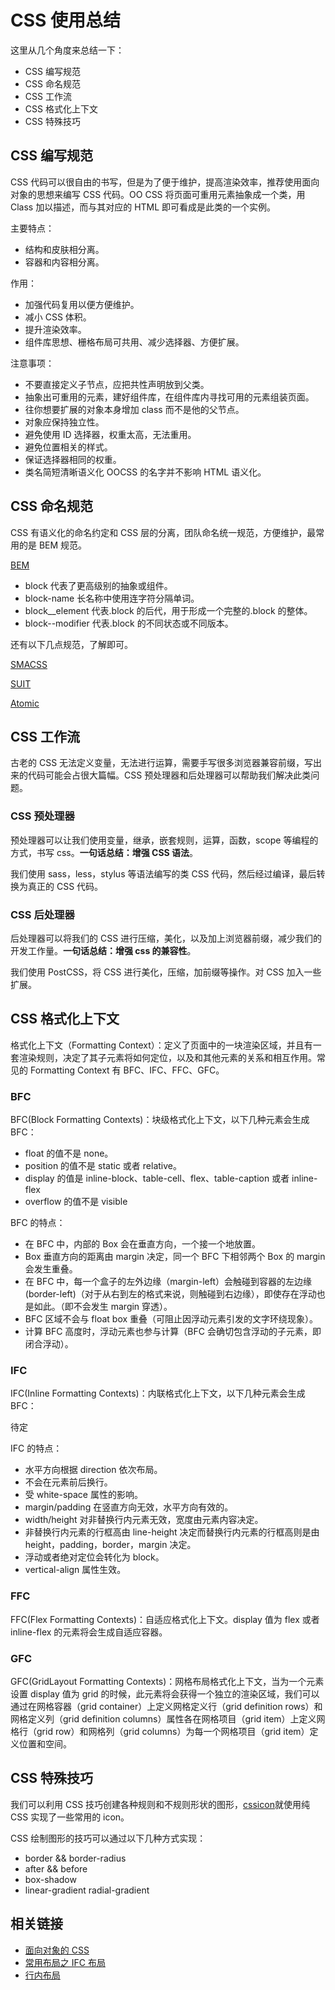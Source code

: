 # CSS 使用总结

这里从几个角度来总结一下：

- CSS 编写规范
- CSS 命名规范
- CSS 工作流
- CSS 格式化上下文
- CSS 特殊技巧

## CSS 编写规范

CSS 代码可以很自由的书写，但是为了便于维护，提高渲染效率，推荐使用面向对象的思想来编写 CSS 代码。OO CSS 将⻚面可重用元素抽象成一个类，用 Class 加以描述，而与其对应的 HTML 即可看成是此类的一个实例。

主要特点：

- 结构和皮肤相分离。
- 容器和内容相分离。

作用：

- 加强代码复用以便方便维护。
- 减小 CSS 体积。
- 提升渲染效率。
- 组件库思想、栅格布局可共用、减少选择器、方便扩展。

注意事项：

- 不要直接定义子节点，应把共性声明放到父类。
- 抽象出可重用的元素，建好组件库，在组件库内寻找可用的元素组装⻚面。
- 往你想要扩展的对象本身增加 class 而不是他的父节点。
- 对象应保持独立性。
- 避免使用 ID 选择器，权重太高，无法重用。
- 避免位置相关的样式。
- 保证选择器相同的权重。
- 类名简短清晰语义化 OOCSS 的名字并不影响 HTML 语义化。

## CSS 命名规范

CSS 有语义化的命名约定和 CSS 层的分离，团队命名统一规范，方便维护，最常用的是 BEM 规范。

[BEM](https://en.bem.info/)

- block 代表了更高级别的抽象或组件。
- block-name 长名称中使用连字符分隔单词。
- block\_\_element 代表.block 的后代，用于形成一个完整的.block 的整体。
- block--modifier 代表.block 的不同状态或不同版本。

还有以下几点规范，了解即可。

[SMACSS](https://smacss.com/)

[SUIT](https://suitcss.github.io/)

[Atomic](https://acss.io/)

## CSS 工作流

古老的 CSS 无法定义变量，无法进行运算，需要手写很多浏览器兼容前缀，写出来的代码可能会占很大篇幅。CSS 预处理器和后处理器可以帮助我们解决此类问题。

### CSS 预处理器

预处理器可以让我们使用变量，继承，嵌套规则，运算，函数，scope 等编程的方式，书写 css。**一句话总结：增强 CSS 语法**。

我们使用 sass，less，stylus 等语法编写的类 CSS 代码，然后经过编译，最后转换为真正的 CSS 代码。

### CSS 后处理器

后处理器可以将我们的 CSS 进行压缩，美化，以及加上浏览器前缀，减少我们的开发工作量。**一句话总结：增强 css 的兼容性**。

我们使用 PostCSS，将 CSS 进行美化，压缩，加前缀等操作。对 CSS 加入一些扩展。

## CSS 格式化上下文

格式化上下文（Formatting Context）：定义了页面中的一块渲染区域，并且有一套渲染规则，决定了其子元素将如何定位，以及和其他元素的关系和相互作用。常见的 Formatting Context 有 BFC、IFC、FFC、GFC。

### BFC

BFC(Block Formatting Contexts)：块级格式化上下文，以下几种元素会生成 BFC：

- float 的值不是 none。
- position 的值不是 static 或者 relative。
- display 的值是 inline-block、table-cell、flex、table-caption 或者 inline-flex
- overflow 的值不是 visible

BFC 的特点：

- 在 BFC 中，内部的 Box 会在垂直方向，一个接一个地放置。
- Box 垂直方向的距离由 margin 决定，同一个 BFC 下相邻两个 Box 的 margin 会发生重叠。
- 在 BFC 中，每一个盒子的左外边缘（margin-left）会触碰到容器的左边缘(border-left)（对于从右到左的格式来说，则触碰到右边缘），即使存在浮动也是如此。（即不会发生 margin 穿透）。
- BFC 区域不会与 float box 重叠（可阻止因浮动元素引发的文字环绕现象）。
- 计算 BFC 高度时，浮动元素也参与计算（BFC 会确切包含浮动的子元素，即闭合浮动）。

### IFC

IFC(Inline Formatting Contexts)：内联格式化上下文，以下几种元素会生成 BFC：

待定

IFC 的特点：

- 水平方向根据 direction 依次布局。
- 不会在元素前后换行。
- 受 white-space 属性的影响。
- margin/padding 在竖直方向无效，水平方向有效的。
- width/height 对非替换行内元素无效，宽度由元素内容决定。
- 非替换行内元素的行框高由 line-height 决定而替换行内元素的行框高则是由 height，padding，border，margin 决定。
- 浮动或者绝对定位会转化为 block。
- vertical-align 属性生效。

### FFC

FFC(Flex Formatting Contexts)：自适应格式化上下文。display 值为 flex 或者 inline-flex 的元素将会生成自适应容器。

### GFC

GFC(GridLayout Formatting Contexts)：网格布局格式化上下文，当为一个元素设置 display 值为 grid 的时候，此元素将会获得一个独立的渲染区域，我们可以通过在网格容器（grid container）上定义网格定义行（grid definition rows）和网格定义列（grid definition columns）属性各在网格项目（grid item）上定义网格行（grid row）和网格列（grid columns）为每一个网格项目（grid item）定义位置和空间。

## CSS 特殊技巧

我们可以利用 CSS 技巧创建各种规则和不规则形状的图形，[cssicon](https://cssicon.space)就使用纯 CSS 实现了一些常用的 icon。

CSS 绘制图形的技巧可以通过以下几种方式实现：

- border && border-radius
- after && before
- box-shadow
- linear-gradient radial-gradient

## 相关链接

- [面向对象的 CSS](https://www.w3cplus.com/css/an-introduction-to-object-oriented-css-oocss.html)
- [常用布局之 IFC 布局](https://blog.csdn.net/weixin_38080573/article/details/79364754)
- [行内布局](https://segmentfault.com/a/1190000003043991)
